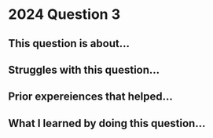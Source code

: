 
# 2024 Question 3

## This question is about...

  
## Struggles with this question...



## Prior expereiences that helped...



## What I learned by doing this question...


